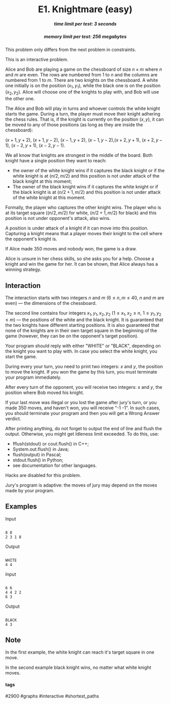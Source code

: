 <h1 style='text-align: center;'> E1. Knightmare (easy)</h1>

<h5 style='text-align: center;'>time limit per test: 3 seconds</h5>
<h5 style='text-align: center;'>memory limit per test: 256 megabytes</h5>

This problem only differs from the next problem in constraints.

This is an interactive problem.

Alice and Bob are playing a game on the chessboard of size $n \times m$ where $n$ and $m$ are even. The rows are numbered from $1$ to $n$ and the columns are numbered from $1$ to $m$. There are two knights on the chessboard. A white one initially is on the position $(x_1, y_1)$, while the black one is on the position $(x_2, y_2)$. Alice will choose one of the knights to play with, and Bob will use the other one.

The Alice and Bob will play in turns and whoever controls the white knight starts the game. During a turn, the player must move their knight adhering the chess rules. That is, if the knight is currently on the position $(x, y)$, it can be moved to any of those positions (as long as they are inside the chessboard):

 $(x+1, y+2)$, $(x+1, y-2)$, $(x-1, y+2)$, $(x-1, y-2)$,$(x+2, y+1)$, $(x+2, y-1)$, $(x-2, y+1)$, $(x-2, y-1)$. 

We all know that knights are strongest in the middle of the board. Both knight have a single position they want to reach: 

* the owner of the white knight wins if it captures the black knight or if the white knight is at $(n/2, m/2)$ and this position is not under attack of the black knight at this moment;
* The owner of the black knight wins if it captures the white knight or if the black knight is at $(n/2+1, m/2)$ and this position is not under attack of the white knight at this moment.

Formally, the player who captures the other knight wins. The player who is at its target square ($(n/2, m/2)$ for white, $(n/2+1, m/2)$ for black) and this position is not under opponent's attack, also wins.

A position is under attack of a knight if it can move into this position. Capturing a knight means that a player moves their knight to the cell where the opponent's knight is.

If Alice made $350$ moves and nobody won, the game is a draw.

Alice is unsure in her chess skills, so she asks you for a help. Choose a knight and win the game for her. It can be shown, that Alice always has a winning strategy.

## Interaction

The interaction starts with two integers $n$ and $m$ ($6 \le n,m \le 40$, $n$ and $m$ are even) — the dimensions of the chessboard.

The second line contains four integers $x_1, y_1, x_2, y_2$ ($1 \le x_1, x_2 \le n$, $1 \le y_1, y_2 \le m$) — the positions of the white and the black knight. It is guaranteed that the two knights have different starting positions. It is also guaranteed that none of the knights are in their own target square in the beginning of the game (however, they can be on the opponent's target position).

Your program should reply with either "WHITE" or "BLACK", depending on the knight you want to play with. In case you select the white knight, you start the game.

During every your turn, you need to print two integers: $x$ and $y$, the position to move the knight. If you won the game by this turn, you must terminate your program immediately.

After every turn of the opponent, you will receive two integers: $x$ and $y$, the position where Bob moved his knight.

If your last move was illegal or you lost the game after jury's turn, or you made $350$ moves, and haven't won, you will receive "-1 -1". In such cases, you should terminate your program and then you will get a Wrong Answer verdict.

After printing anything, do not forget to output the end of line and flush the output. Otherwise, you might get Idleness limit exceeded. To do this, use:

* fflush(stdout) or cout.flush() in C++;
* System.out.flush() in Java;
* flush(output) in Pascal;
* stdout.flush() in Python;
* see documentation for other languages.

Hacks are disabled for this problem.

Jury's program is adaptive: the moves of jury may depend on the moves made by your program.

## Examples

Input
```

8 8
2 3 1 8

```
Output
```

WHITE
4 4

```
Input
```

6 6
4 4 2 2
6 3
```
Output
```

BLACK
4 3

```
## Note

In the first example, the white knight can reach it's target square in one move.

In the second example black knight wins, no matter what white knight moves.



#### tags 

#2900 #graphs #interactive #shortest_paths 